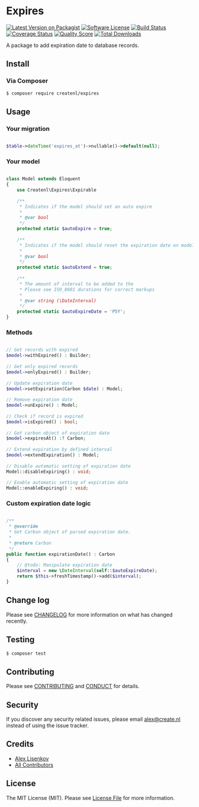 # Expires

[![Latest Version on Packagist][ico-version]][link-packagist]
[![Software License][ico-license]](LICENSE.md)
[![Build Status][ico-travis]][link-travis]
[![Coverage Status][ico-scrutinizer]][link-scrutinizer]
[![Quality Score][ico-code-quality]][link-code-quality]
[![Total Downloads][ico-downloads]][link-downloads]

A package to add expiration date to database records.

## Install

### Via Composer

``` bash
$ composer require createnl/expires
```

## Usage

### Your migration
``` php

$table->dateTime('expires_at')->nullable()->default(null);

```

### Your model

``` php

class Model extends Eloquent
{
    use Createnl\Expires\Expirable
    
    /**
     * Indicates if the model should set an auto expire
     *
     * @var bool
     */
    protected static $autoExpire = true;
     
    /**
     * Indicates if the model should reset the expiration date on model update
     *
     * @var bool
     */
    protected static $autoExtend = true;
    
    /**
     * The amount of interval to be added to the
     * Please see ISO_8601 durations for correct markups
     *
     * @var string (\DateInterval)
     */
    protected static $autoExpireDate = 'P5Y';
}
```

### Methods

``` php

// Get records with expired
$model->withExpired() : Builder;
 
// Get only expired records
$model->onlyExpired() : Builder;
 
// Update expiration date
$model->setExpiration(Carbon $date) : Model;
 
// Remove expiration date
$model->unExpire() : Model;
 
// Check if record is expired
$model->isExpired() : bool;
 
// Get carbon object of expiration date
$model->expiresAt() :? Carbon;
 
// Extend expiration by defined interval
$model->extendExpiration() : Model;
 
// Disable automatic setting of expiration date
Model::disableExpiring() : void;
 
// Enable automatic setting of expiration date
Model::enableExpiring() : void;

```

### Custom expiration date logic

``` php

/**
 * @override
 * Get Carbon object of parsed expiration date.
 *
 * @return Carbon
 */
public function expirationDate() : Carbon
{
    // @todo: Manipulate expiration date
    $interval = new \DateInterval(self::$autoExpireDate);
    return $this->freshTimestamp()->add($interval);
}

```

## Change log

Please see [CHANGELOG](CHANGELOG.md) for more information on what has changed recently.

## Testing

``` bash
$ composer test
```

## Contributing

Please see [CONTRIBUTING](CONTRIBUTING.md) and [CONDUCT](CONDUCT.md) for details.

## Security

If you discover any security related issues, please email alex@create.nl instead of using the issue tracker.

## Credits

- [Alex Lisenkov][link-author]
- [All Contributors][link-contributors]

## License

The MIT License (MIT). Please see [License File](LICENSE.md) for more information.

[ico-version]: https://img.shields.io/packagist/v/createnl/expires.svg?style=flat-square
[ico-license]: https://img.shields.io/badge/license-MIT-brightgreen.svg?style=flat-square
[ico-travis]: https://img.shields.io/travis/createnl/expires/master.svg?style=flat-square
[ico-scrutinizer]: https://img.shields.io/scrutinizer/coverage/g/createnl/expires.svg?style=flat-square
[ico-code-quality]: https://img.shields.io/scrutinizer/g/createnl/expires.svg?style=flat-square
[ico-downloads]: https://img.shields.io/packagist/dt/createnl/expires.svg?style=flat-square

[link-packagist]: https://packagist.org/packages/createnl/expires
[link-travis]: https://travis-ci.org/createnl/expires
[link-scrutinizer]: https://scrutinizer-ci.com/g/createnl/expires/code-structure
[link-code-quality]: https://scrutinizer-ci.com/g/createnl/expires
[link-downloads]: https://packagist.org/packages/createnl/expires
[link-author]: https://github.com/alexlisenkov
[link-contributors]: ../../contributors
